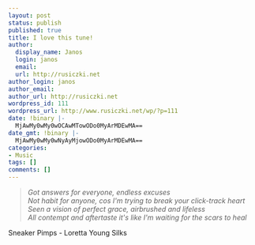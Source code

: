 ```yaml
---
layout: post
status: publish
published: true
title: I love this tune!
author:
  display_name: Janos
  login: janos
  email: 
  url: http://rusiczki.net
author_login: janos
author_email: 
author_url: http://rusiczki.net
wordpress_id: 111
wordpress_url: http://www.rusiczki.net/wp/?p=111
date: !binary |-
  MjAwMy0wMy0wOCAwMTowODo0MyArMDEwMA==
date_gmt: !binary |-
  MjAwMy0wMy0wNyAyMjowODo0MyArMDEwMA==
categories:
- Music
tags: []
comments: []
---
```

<blockquote><i>Got answers for everyone, endless excuses<br />
Not habit for anyone, cos I'm trying to break your click-track heart<br />
Seen a vision of perfect grace, airbrushed and lifeless<br />
All contempt and aftertaste it's like I'm waiting for the scars to heal</i></p></blockquote>
<p>Sneaker Pimps - Loretta Young Silks</p>
